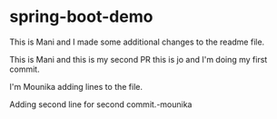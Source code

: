 # spring-boot-demo


This is Mani and I made some additional changes to the readme file.


This is Mani and this is my second PR
this is jo and I'm doing my first commit.

I'm Mounika adding lines to the file.


Adding second line for second commit.-mounika